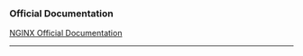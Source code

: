 ### Official Documentation
[NGINX Official Documentation](https://hub.docker.com/_/nginx "NGINX Official Documentation")

---
